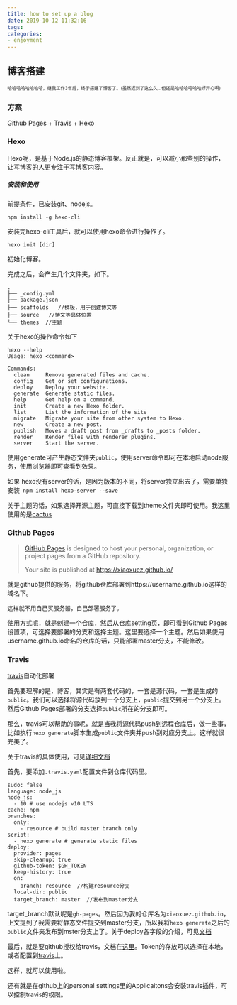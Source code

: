 ```yaml
---
title: how to set up a blog
date: 2019-10-12 11:32:16
tags:
categories:
- enjoyment
---
```

## 博客搭建

<font size="1">哈哈哈哈哈哈哈哈，继我工作3年后，终于搭建了博客了。(虽然迟到了这么久…但还是哈哈哈哈哈哈好开心啊)</font>

### 方案

Github Pages + Travis + Hexo



### Hexo

Hexo呢，是基于Node.js的静态博客框架。反正就是，可以减小那些别的操作，让写博客的人更专注于写博客内容。 

##### 安装和使用

前提条件，已安装git、nodejs。

```
npm install -g hexo-cli 
```

安装完hexo-cli工具后，就可以使用hexo命令进行操作了。

```
hexo init [dir]
```

初始化博客。

完成之后，会产生几个文件夹，如下。

```
.
├── _config.yml
├── package.json
├── scaffolds   //模板，用于创建博文等
├── source   //博文等具体位置
└── themes  //主题
```

关于hexo的操作命令如下

```
hexo --help
Usage: hexo <command>

Commands:
  clean     Remove generated files and cache.
  config    Get or set configurations.
  deploy    Deploy your website.
  generate  Generate static files.
  help      Get help on a command.
  init      Create a new Hexo folder.
  list      List the information of the site
  migrate   Migrate your site from other system to Hexo.
  new       Create a new post.
  publish   Moves a draft post from _drafts to _posts folder.
  render    Render files with renderer plugins.
  server    Start the server.
```

使用generate可产生静态文件夹`public`，使用server命令即可在本地启动node服务，使用浏览器即可查看到效果。

如果 hexo没有server的话，是因为版本的不同，将server独立出去了，需要单独安装` npm install hexo-server --save`

关于主题的话，如果选择开源主题，可直接下载到theme文件夹即可使用。我这里使用的是[cactus](https://github.com/probberechts/hexo-theme-cactus)



### Github Pages

> [GitHub Pages](https://pages.github.com/) is designed to host your personal, organization, or project pages from a GitHub repository.
>
>  Your site is published at https://xiaoxuez.github.io/

就是github提供的服务，将github仓库部署到https://username.github.io这样的域名下。

<font size=2>这样就不用自己买服务器，自己部署服务了。</font>

使用方式呢，就是创建一个仓库，然后从仓库setting页，即可看到Github Pages设置项，可选择要部署的分支和选择主题。这里要选择一个主题。然后如果使用username.github.io命名的仓库的话，只能部署master分支，不能修改。



### Travis

[travis]([https://travis-ci.com](https://travis-ci.com/))自动化部署

首先要理解的是，博客，其实是有两套代码的，一套是源代码，一套是生成的`public`。我们可以选择将源代码放到一个分支上，`public`提交到另一个分支上。然后Github Pages部署的分支选择`public`所在的分支即可。

那么，travis可以帮助的事呢，就是当我将源代码push到远程仓库后，做一些事，比如执行`hexo generate`脚本生成`public`文件夹并push到对应分支上。这样就很完美了。

关于travis的具体使用，可见[详细文档](https://docs.travis-ci.com/)

首先，要添加`.travis.yaml`配置文件到仓库代码里。

```
sudo: false
language: node_js
node_js:
  - 10 # use nodejs v10 LTS
cache: npm
branches:
  only:
    - resource # build master branch only
script:
  - hexo generate # generate static files
deploy:
  provider: pages
  skip-cleanup: true
  github-token: $GH_TOKEN
  keep-history: true
  on:
    branch: resource  //构建resource分支
  local-dir: public
  target_branch: master  //发布到master分支

```

target_branch默认呢是`gh-pages`。然后因为我的仓库名为`xiaoxuez.github.io`，上文提到了我需要将静态文件提交到master分支，所以我将`hexo generate`之后的`public`文件夹发布到mster分支上了。关于deploy各字段的介绍，可见[文档](https://docs.travis-ci.com/user/deployment/pages/)

最后，就是要github授权给travis，文档在[这里](https://help.github.com/en/articles/creating-a-personal-access-token-for-the-command-line)。Token的存放可以选择在本地，或者配置到[travis](https://docs.travis-ci.com/user/environment-variables#defining-variables-in-repository-settings)上。

这样，就可以使用啦。

还有就是在github上的personal settings里的Applicaitons会安装travis插件，可以控制travis的权限。


